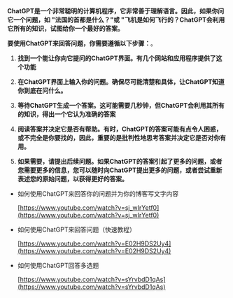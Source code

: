 **ChatGPT是一个非常聪明的计算机程序，它非常善于理解语言。因此，如果你问它一个问题，如 "法国的首都是什么？"或 "飞机是如何飞行的？ChatGPT会利用它所有的知识，试图给你一个最好的答案。**

**要使用ChatGPT来回答问题，你需要遵循以下步骤：**。

1. **找到一个能让你向它提问的ChatGPT界面。有几个网站和应用程序提供了这个功能**

2. **在ChatGPT界面上输入你的问题。确保尽可能清楚和具体，让ChatGPT知道你到底在问什么。**

3. **等待ChatGPT生成一个答案。这可能需要几秒钟，但ChatGPT会利用其所有的知识，得出一个它认为准确的答案**

4. **阅读答案并决定它是否有帮助。有时，ChatGPT的答案可能有点令人困惑，或不完全是你要找的，因此，重要的是批判性地思考答案并决定它是否对你有用。**

5. **如果需要，请提出后续问题。如果ChatGPT的答案引起了更多的问题，或者您需要更多的信息，您可以随时向ChatGPT提出更多的问题，或者尝试重新表述您的原始问题，以获得更好的答案。**

-  如何使用ChatGPT来回答你的问题并为你的博客写文字内容
    
    [https://www.youtube.com/watch?v=sj_wIrYetf0](https://www.youtube.com/watch?v=sj_wIrYetf0)
    
-  如何使用ChatGPT来回答问题（快速教程）
    
    [https://www.youtube.com/watch?v=E02H9DS2Uy4](https://www.youtube.com/watch?v=E02H9DS2Uy4)
    
- 如何使用ChatGPT回答多选题

    [https://www.youtube.com/watch?v=sYrvbdD1qAs](https://www.youtube.com/watch?v=sYrvbdD1qAs)
